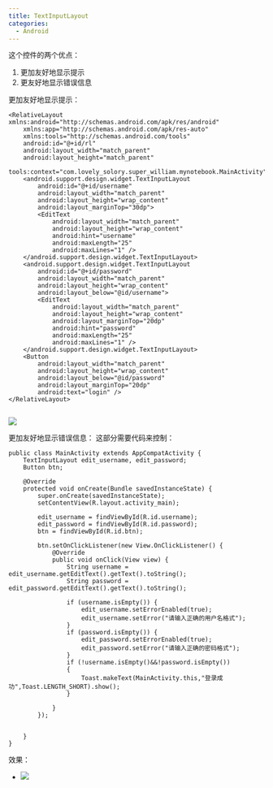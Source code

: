 ```yaml
---
title: TextInputLayout
categories:
  - Android
---
```


这个控件的两个优点：
1. 更加友好地显示提示
2. 更友好地显示错误信息

更加友好地显示提示：
```
<RelativeLayout xmlns:android="http://schemas.android.com/apk/res/android"
    xmlns:app="http://schemas.android.com/apk/res-auto"
    xmlns:tools="http://schemas.android.com/tools"
    android:id="@+id/rl"
    android:layout_width="match_parent"
    android:layout_height="match_parent"
    tools:context="com.lovely_solory.super_william.mynotebook.MainActivity">
    <android.support.design.widget.TextInputLayout
        android:id="@+id/username"
        android:layout_width="match_parent"
        android:layout_height="wrap_content"
        android:layout_marginTop="30dp">
        <EditText
            android:layout_width="match_parent"
            android:layout_height="wrap_content"
            android:hint="username"
            android:maxLength="25"
            android:maxLines="1" />
    </android.support.design.widget.TextInputLayout>
    <android.support.design.widget.TextInputLayout
        android:id="@+id/password"
        android:layout_width="match_parent"
        android:layout_height="wrap_content"
        android:layout_below="@id/username">
        <EditText
            android:layout_width="match_parent"
            android:layout_height="wrap_content"
            android:layout_marginTop="20dp"
            android:hint="password"
            android:maxLength="25"
            android:maxLines="1" />
    </android.support.design.widget.TextInputLayout>
    <Button
        android:layout_width="match_parent"
        android:layout_height="wrap_content"
        android:layout_below="@id/password"
        android:layout_marginTop="20dp"
        android:text="login" />
</RelativeLayout>


```
![](http://upload-images.jianshu.io/upload_images/7177220-f4e76472a58ee3b5.gif?imageMogr2/auto-orient/strip%7CimageView2/2/w/1240)

更加友好地显示错误信息：
这部分需要代码来控制：
```
public class MainActivity extends AppCompatActivity {
    TextInputLayout edit_username, edit_password;
    Button btn;

    @Override
    protected void onCreate(Bundle savedInstanceState) {
        super.onCreate(savedInstanceState);
        setContentView(R.layout.activity_main);

        edit_username = findViewById(R.id.username);
        edit_password = findViewById(R.id.password);
        btn = findViewById(R.id.btn);

        btn.setOnClickListener(new View.OnClickListener() {
            @Override
            public void onClick(View view) {
                String username = edit_username.getEditText().getText().toString();
                String password = edit_password.getEditText().getText().toString();

                if (username.isEmpty()) {
                    edit_username.setErrorEnabled(true);
                    edit_username.setError("请输入正确的用户名格式");
                }
                if (password.isEmpty()) {
                    edit_password.setErrorEnabled(true);
                    edit_password.setError("请输入正确的密码格式");
                }
                if (!username.isEmpty()&&!password.isEmpty())
                {
                    Toast.makeText(MainActivity.this,"登录成功",Toast.LENGTH_SHORT).show();
                }

            }
        });


    }
}
```
效果：
* ![](http://upload-images.jianshu.io/upload_images/7177220-701d18496d75bd66.gif?imageMogr2/auto-orient/strip%7CimageView2/2/w/1240)
                                                                                                                                                                                                                                                                                                                                                                                                                                                                                                                                                                                                                                                                                                                                                                                                                                                                                                                                                                                                                                                                                                                                                                                                                                                                                                                                                                                                                                                                                                                                                                                                                                                                                                                                                                                                                                                                                                                                                                                                                                                                                                                                                                                                                                                                                                                                                                                                                                                                                                                                                                                                                                                                                                                                                                                                                                                                                                                                                                                                                                                                                                                                                                                                                                                                                                                                                                                                                                                                                                                                                                                                                                                                                                                                                                                                                                                                                                                                                                                                                                                                                                                                                                                                                                                                                                                                                                                                                                                                                                                                                                                                                                                                                                                                                                                                                                                                                                                                                                                                                                                                                                                                                                                                                                                                                                                                                                                                                                                                                                                                                                                                                                                                                                                                                                                                                                                                                                                                                                                                                                                                                                                                                                                                                                                                                                                                                                                                                                                                                                                                                                                                                                                                                                                                                                                                                                                                                                                                                                                                                                                